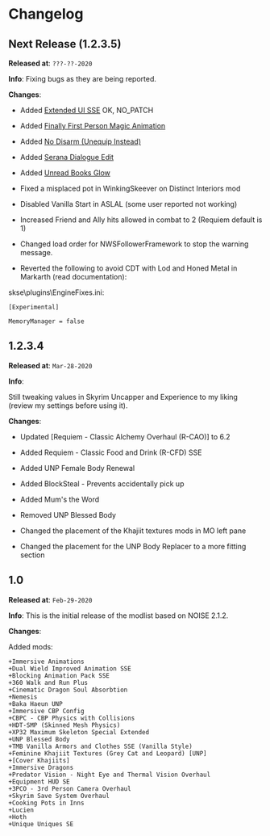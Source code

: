 
# Changelog

## Next Release (1.2.3.5)

**Released at**: `???-??-2020`

**Info**:
Fixing bugs as they are being reported.

**Changes**:

- Added [Extended UI SSE](https://www.nexusmods.com/skyrim/mods/57873/?) OK, NO_PATCH
- Added [Finally First Person Magic Animation](https://www.nexusmods.com/skyrimspecialedition/mods/20375)
- Added [No Disarm (Unequip Instead)](https://www.nexusmods.com/skyrimspecialedition/mods/27188/)
- Added [Serana Dialogue Edit](https://www.nexusmods.com/skyrimspecialedition/mods/16222?tab=description)
- Added [Unread Books Glow](https://www.nexusmods.com/skyrimspecialedition/mods/1296)
- Fixed a misplaced pot in WinkingSkeever on Distinct Interiors mod
- Disabled Vanilla Start in ASLAL (some user reported not working)
- Increased Friend and Ally hits allowed in combat to 2 (Requiem default is 1)
- Changed load order for NWSFollowerFramework to stop the warning message.

- Reverted the following to avoid CDT with Lod and Honed Metal in Markarth (read documentation):

skse\plugins\EngineFixes.ini:

    [Experimental]

    MemoryManager = false

## 1.2.3.4

**Released at**: `Mar-28-2020`

**Info**:

Still tweaking values in Skyrim Uncapper and Experience to my liking (review my settings before using it).

**Changes**:

- Updated [Requiem - Classic Alchemy Overhaul (R-CAO)] to 6.2

- Added Requiem - Classic Food and Drink (R-CFD) SSE

- Added UNP Female Body Renewal

- Added BlockSteal - Prevents accidentally pick up

- Added Mum's the Word

- Removed UNP Blessed Body

- Changed the placement of the Khajiit textures mods in MO left pane

- Changed the placement for the UNP Body Replacer to a more fitting section

## 1.0

**Released at**: `Feb-29-2020`

**Info**:
This is the initial release of the modlist based on NOISE 2.1.2.

**Changes**:

Added mods:

    +Immersive Animations
    +Dual Wield Improved Animation SSE
    +Blocking Animation Pack SSE
    +360 Walk and Run Plus
    +Cinematic Dragon Soul Absorbtion
    +Nemesis
    +Baka Haeun UNP
    +Immersive CBP Config
    +CBPC - CBP Physics with Collisions
    +HDT-SMP (Skinned Mesh Physics)
    +XP32 Maximum Skeleton Special Extended
    +UNP Blessed Body
    +TMB Vanilla Armors and Clothes SSE (Vanilla Style)
    +Feminine Khajiit Textures (Grey Cat and Leopard) [UNP]
    +[Cover Khajiits]
    +Immersive Dragons
    +Predator Vision - Night Eye and Thermal Vision Overhaul
    +Equipment HUD SE
    +3PCO - 3rd Person Camera Overhaul
    +Skyrim Save System Overhaul
    +Cooking Pots in Inns
    +Lucien
    +Hoth
    +Unique Uniques SE
